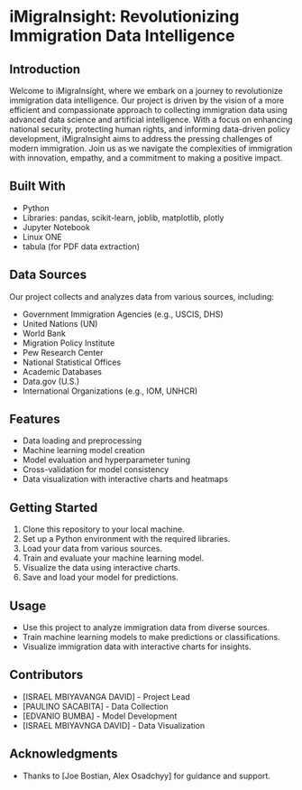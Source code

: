 # iMigraInsight: Revolutionizing Immigration Data Intelligence

## Introduction

Welcome to iMigraInsight, where we embark on a journey to revolutionize immigration data intelligence. Our project is driven by the vision of a more efficient and compassionate approach to collecting immigration data using advanced data science and artificial intelligence. With a focus on enhancing national security, protecting human rights, and informing data-driven policy development, iMigraInsight aims to address the pressing challenges of modern immigration. Join us as we navigate the complexities of immigration with innovation, empathy, and a commitment to making a positive impact.

## Built With

- Python
- Libraries: pandas, scikit-learn, joblib, matplotlib, plotly
- Jupyter Notebook
- Linux ONE
- tabula (for PDF data extraction)

## Data Sources

Our project collects and analyzes data from various sources, including:
- Government Immigration Agencies (e.g., USCIS, DHS)
- United Nations (UN)
- World Bank
- Migration Policy Institute
- Pew Research Center
- National Statistical Offices
- Academic Databases
- Data.gov (U.S.)
- International Organizations (e.g., IOM, UNHCR)

## Features

- Data loading and preprocessing
- Machine learning model creation
- Model evaluation and hyperparameter tuning
- Cross-validation for model consistency
- Data visualization with interactive charts and heatmaps

## Getting Started

1. Clone this repository to your local machine.
2. Set up a Python environment with the required libraries.
3. Load your data from various sources.
4. Train and evaluate your machine learning model.
5. Visualize the data using interactive charts.
6. Save and load your model for predictions.

## Usage

- Use this project to analyze immigration data from diverse sources.
- Train machine learning models to make predictions or classifications.
- Visualize immigration data with interactive charts for insights.

## Contributors

- [ISRAEL MBIYAVANGA DAVID] - Project Lead
- [PAULINO SACABITA] - Data Collection
- [EDVANIO BUMBA] - Model Development
- [ISRAEL MBIYAVNGA DAVID] - Data Visualization



## Acknowledgments

- Thanks to [Joe Bostian, Alex Osadchyy] for guidance and support.


